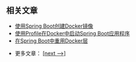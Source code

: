 ## 相关文章

+ [使用Spring Boot创建Docker镜像](http://tu-yucheng.github.io/springboot/2023/05/11/spring-boot-docker-images.html)
+ [使用Profile在Docker中启动Spring Boot应用程序](http://tu-yucheng.github.io/springboot/2023/05/11/spring-boot-docker-start-with-profile.html)
+ [在Spring Boot中重用Docker层](http://tu-yucheng.github.io/springboot/2023/05/11/docker-layers-spring-boot.html)

- 更多文章： [[next -->]](../docker-spring-boot-postgres/README.md)